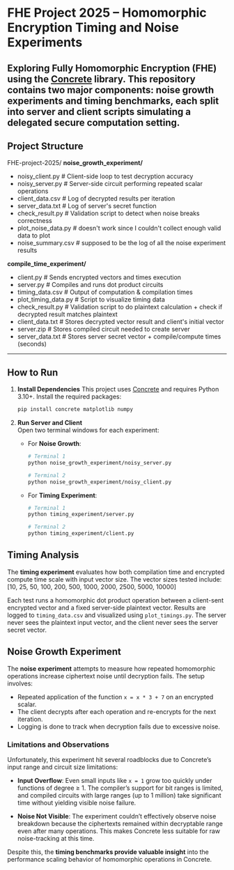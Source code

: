 # FHE Project 2025 – Homomorphic Encryption Timing and Noise Experiments

Exploring Fully Homomorphic Encryption (FHE) using the [Concrete](https://github.com/zama-ai/concrete) library. 
This repository contains two major components: **noise growth experiments** and **timing benchmarks**, each split into server and client scripts simulating a delegated secure computation setting.
---

## Project Structure
FHE-project-2025/
**noise_growth_experiment/**
 -  noisy_client.py # Client-side loop to test decryption accuracy
 -  noisy_server.py # Server-side circuit performing repeated scalar operations
 -  client_data.csv # Log of decrypted results per iteration
 -  server_data.txt # Log of server's secret function
 -  check_result.py # Validation script to detect when noise breaks correctness
 -  plot_noise_data.py # doesn't work since I couldn't collect enough valid data to plot
 -  noise_summary.csv # supposed to be the log of all the noise experiment results

**compile_time_experiment/**
 -  client.py # Sends encrypted vectors and times execution
 -  server.py # Compiles and runs dot product circuits
 -  timing_data.csv # Output of computation & compilation times
 -  plot_timing_data.py # Script to visualize timing data
 -  check_result.py # Validation script to do plaintext calculation + check if decrypted result matches plaintext
 -  client_data.txt # Stores decrypted vector result and client's initial vector
 -  server.zip # Stores compiled circuit needed to create server  
 -  server_data.txt # Stores server secret vector + compile/compute times (seconds)

---

## How to Run

1. **Install Dependencies**
   This project uses [Concrete](https://github.com/zama-ai/concrete) and requires Python 3.10+. Install the required packages:
   ```bash
   pip install concrete matplotlib numpy

2. **Run Server and Client**  
   Open two terminal windows for each experiment:

   - For **Noise Growth**:

     ```bash
     # Terminal 1
     python noise_growth_experiment/noisy_server.py

     # Terminal 2
     python noise_growth_experiment/noisy_client.py
     ```

   - For **Timing Experiment**:

     ```bash
     # Terminal 1
     python timing_experiment/server.py

     # Terminal 2
     python timing_experiment/client.py
     ```

## Timing Analysis

The **timing experiment** evaluates how both compilation time and encrypted compute time scale with input vector size. The vector sizes tested include:
[10, 25, 50, 100, 200, 500, 1000, 2000, 2500, 5000, 10000]


Each test runs a homomorphic dot product operation between a client-sent encrypted vector and a fixed server-side plaintext vector. Results are logged to `timing_data.csv` and visualized using `plot_timings.py`.
The server never sees the plaintext input vector, and the client never sees the server secret vector.

## Noise Growth Experiment

The **noise experiment** attempts to measure how repeated homomorphic operations increase ciphertext noise until decryption fails. The setup involves:

- Repeated application of the function `x = x * 3 + 7` on an encrypted scalar.
- The client decrypts after each operation and re-encrypts for the next iteration.
- Logging is done to track when decryption fails due to excessive noise.


### Limitations and Observations

Unfortunately, this experiment hit several roadblocks due to Concrete’s input range and circuit size limitations:

- **Input Overflow**: Even small inputs like `x = 1` grow too quickly under functions of degree ≥ 1. The compiler’s support for bit ranges is limited, and compiled circuits with large ranges (up to 1 million) take significant time without yielding visible noise failure.

- **Noise Not Visible**: The experiment couldn’t effectively observe noise breakdown because the ciphertexts remained within decryptable range even after many operations. This makes Concrete less suitable for raw noise-tracking at this time.

Despite this, the **timing benchmarks provide valuable insight** into the performance scaling behavior of homomorphic operations in Concrete.

